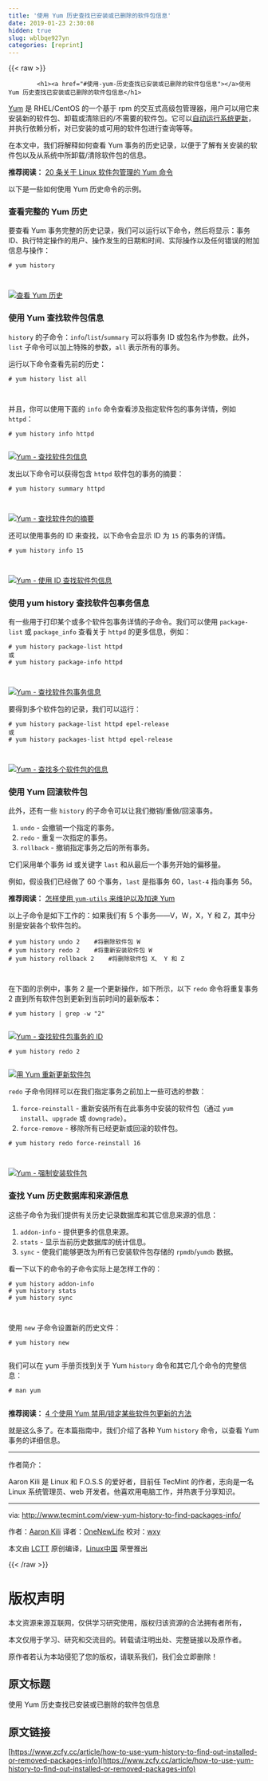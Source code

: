 ```yaml
---
title: '使用 Yum 历史查找已安装或已删除的软件包信息' 
date: 2019-01-23 2:30:08
hidden: true
slug: wblbqe927yn
categories: [reprint]
---
```


{{< raw >}}

            <h1><a href="#使用-yum-历史查找已安装或已删除的软件包信息"></a>使用 Yum 历史查找已安装或已删除的软件包信息</h1>
<p><a href="http://www.tecmint.com/20-linux-yum-yellowdog-updater-modified-commands-for-package-mangement/">Yum</a> 是 RHEL/CentOS 的一个基于 rpm 的交互式高级包管理器，用户可以用它来安装新的软件包、卸载或清除旧的/不需要的软件包。它可以<a href="http://www.tecmint.com/auto-install-security-patches-updates-on-centos-rhel/">自动运行系统更新</a>，并执行依赖分析，对已安装的或可用的软件包进行查询等等。</p>
<p>在本文中，我们将解释如何查看 Yum 事务的历史记录，以便于了解有关安装的软件包以及从系统中所卸载/清除软件包的信息。</p>
<p><strong>推荐阅读：</strong> <a href="http://www.tecmint.com/20-linux-yum-yellowdog-updater-modified-commands-for-package-mangement/">20 条关于 Linux 软件包管理的 Yum 命令</a></p>
<p>以下是一些如何使用 Yum 历史命令的示例。</p>
<h3><a href="#查看完整的-yum-历史"></a>查看完整的 Yum 历史</h3>
<p>要查看 Yum 事务完整的历史记录，我们可以运行以下命令，然后将显示：事务 ID、执行特定操作的用户、操作发生的日期和时间、实际操作以及任何错误的附加信息与操作：</p>
<pre><code class="hljs shell"><span class="hljs-meta">#</span><span class="bash"> yum <span class="hljs-built_in">history</span> </span>

</code></pre><p><a href="http://www.tecmint.com/wp-content/uploads/2017/02/View-Yum-History.png"><img src="https://p0.ssl.qhimg.com/t01638e5e55b8db235f.png" alt="查看 Yum 历史"></a></p>
<h3><a href="#使用-yum-查找软件包信息"></a>使用 Yum 查找软件包信息</h3>
<p><code>history</code> 的子命令：<code>info</code>/<code>list</code>/<code>summary</code> 可以将事务 ID 或包名作为参数。此外，<code>list</code> 子命令可以加上特殊的参数，<code>all</code> 表示所有的事务。</p>
<p>运行以下命令查看先前的历史：</p>
<pre><code class="hljs shell"><span class="hljs-meta">#</span><span class="bash"> yum <span class="hljs-built_in">history</span> list all</span>

</code></pre><p>并且，你可以使用下面的 <code>info</code> 命令查看涉及指定软件包的事务详情，例如 <code>httpd</code>：</p>
<pre><code class="hljs shell"><span class="hljs-meta">#</span><span class="bash"> yum <span class="hljs-built_in">history</span> info httpd</span>

</code></pre><p><a href="http://www.tecmint.com/wp-content/uploads/2017/02/Yum-Find-Package-Info.png"><img src="https://p1.ssl.qhimg.com/t014fc6c4d4ae41d16c.png" alt="Yum - 查找软件包信息"></a></p>
<p>发出以下命令可以获得包含 <code>httpd</code> 软件包的事务的摘要：</p>
<pre><code class="hljs shell"><span class="hljs-meta">#</span><span class="bash"> yum <span class="hljs-built_in">history</span> summary httpd</span>

</code></pre><p><a href="http://www.tecmint.com/wp-content/uploads/2017/02/Yum-Find-Summary-of-Package.png"><img src="https://p3.ssl.qhimg.com/t017ed65a6f69b06e36.png" alt="Yum - 查找软件包的摘要"></a></p>
<p>还可以使用事务的 ID 来查找，以下命令会显示 ID 为 <code>15</code> 的事务的详情。</p>
<pre><code class="hljs shell"><span class="hljs-meta">#</span><span class="bash"> yum <span class="hljs-built_in">history</span> info 15</span>

</code></pre><p><a href="http://www.tecmint.com/wp-content/uploads/2017/02/Find-Package-Info-Using-ID.png"><img src="https://p2.ssl.qhimg.com/t01d97e16e0ad1df64a.png" alt="Yum - 使用 ID 查找软件包信息"></a></p>
<h3><a href="#使用-yum-history-查找软件包事务信息"></a>使用 yum history 查找软件包事务信息</h3>
<p>有一些用于打印某个或多个软件包事务详情的子命令。我们可以使用 <code>package-list</code> 或 <code>package_info</code> 查看关于 <code>httpd</code> 的更多信息，例如：</p>
<pre><code class="hljs shell"><span class="hljs-meta">#</span><span class="bash"> yum <span class="hljs-built_in">history</span> package-list httpd</span>
或
<span class="hljs-meta">#</span><span class="bash"> yum <span class="hljs-built_in">history</span> package-info httpd</span>

</code></pre><p><a href="http://www.tecmint.com/wp-content/uploads/2017/02/Find-Package-Transaction-Info.png"><img src="https://p3.ssl.qhimg.com/t01b1c3486da327be86.png" alt="Yum - 查找软件包事务信息"></a></p>
<p>要得到多个软件包的记录，我们可以运行：</p>
<pre><code class="hljs shell"><span class="hljs-meta">#</span><span class="bash"> yum <span class="hljs-built_in">history</span> package-list httpd epel-release</span>
或
<span class="hljs-meta">#</span><span class="bash"> yum <span class="hljs-built_in">history</span> packages-list httpd epel-release</span>

</code></pre><p><a href="http://www.tecmint.com/wp-content/uploads/2017/02/Find-Multiple-Package-Info.png"><img src="https://p1.ssl.qhimg.com/t0104080954ba820af9.png" alt="Yum - 查找多个软件包的信息"></a></p>
<h3><a href="#使用-yum-回滚软件包"></a>使用 Yum 回滚软件包</h3>
<p>此外，还有一些 <code>history</code> 的子命令可以让我们撤销/重做/回滚事务。</p>
<ol>
<li><code>undo</code> - 会撤销一个指定的事务。</li>
<li><code>redo</code> - 重复一次指定的事务。</li>
<li><code>rollback</code> - 撤销指定事务之后的所有事务。</li>
</ol>
<p>它们采用单个事务 id 或关键字 <code>last</code> 和从最后一个事务开始的偏移量。</p>
<p>例如，假设我们已经做了 60 个事务，<code>last</code> 是指事务 60，<code>last-4</code> 指向事务 56。</p>
<p><strong>推荐阅读：</strong> <a href="http://www.tecmint.com/linux-yum-package-management-with-yum-utils/">怎样使用 <code>yum-utils</code> 来维护以及加速 Yum</a></p>
<p>以上子命令是如下工作的：如果我们有 5 个事务——V，W，X，Y 和 Z，其中分别是安装各个软件包的。</p>
<pre><code class="hljs shell"><span class="hljs-meta">#</span><span class="bash"> yum <span class="hljs-built_in">history</span> undo 2    <span class="hljs-comment">#将删除软件包 W</span></span>
<span class="hljs-meta">#</span><span class="bash"> yum <span class="hljs-built_in">history</span> redo 2    <span class="hljs-comment">#将重新安装软件包 W</span></span>
<span class="hljs-meta">#</span><span class="bash"> yum <span class="hljs-built_in">history</span> rollback 2    <span class="hljs-comment">#将删除软件包 X、 Y 和 Z</span></span>

</code></pre><p>在下面的示例中，事务 2 是一个更新操作，如下所示，以下 <code>redo</code> 命令将重复事务 2 直到所有软件包到更新到当前时间的最新版本：</p>
<pre><code class="hljs shell"><span class="hljs-meta">#</span><span class="bash"> yum <span class="hljs-built_in">history</span> | grep -w <span class="hljs-string">"2"</span></span>

</code></pre><p><a href="http://www.tecmint.com/wp-content/uploads/2017/02/Find-Yum-Package-Transaction-ID.png"><img src="https://p5.ssl.qhimg.com/t01c934122ef2bbd532.png" alt="Yum - 查找软件包事务的 ID"></a></p>
<pre><code class="hljs shell"><span class="hljs-meta">#</span><span class="bash"> yum <span class="hljs-built_in">history</span> redo 2</span>

</code></pre><p><a href="http://www.tecmint.com/wp-content/uploads/2017/02/Yum-Redo-Package-Update.png"><img src="https://p2.ssl.qhimg.com/t0161eb54bd09b62562.png" alt="用 Yum 重新更新软件包"></a></p>
<p><code>redo</code> 子命令同样可以在我们指定事务之前加上一些可选的参数：</p>
<ol>
<li><code>force-reinstall</code> - 重新安装所有在此事务中安装的软件包（通过 <code>yum install</code>、<code>upgrade</code> 或 <code>downgrade</code>）。</li>
<li><code>force-remove</code> - 移除所有已经更新或回滚的软件包。</li>
</ol>
<pre><code class="hljs shell"><span class="hljs-meta">#</span><span class="bash"> yum <span class="hljs-built_in">history</span> redo force-reinstall 16</span>

</code></pre><p><a href="http://www.tecmint.com/wp-content/uploads/2017/02/Yum-Force-Install-Package.png"><img src="https://p1.ssl.qhimg.com/t015d28bfc533001996.png" alt="Yum - 强制安装软件包"></a></p>
<h3><a href="#查找-yum-历史数据库和来源信息"></a>查找 Yum 历史数据库和来源信息</h3>
<p>这些子命令为我们提供有关历史记录数据库和其它信息来源的信息：</p>
<ol>
<li><code>addon-info</code> - 提供更多的信息来源。</li>
<li><code>stats</code> - 显示当前历史数据库的统计信息。</li>
<li><code>sync</code> - 使我们能够更改为所有已安装软件包存储的 <code>rpmdb</code>/<code>yumdb</code> 数据。</li>
</ol>
<p>看一下以下的命令的子命令实际上是怎样工作的：</p>
<pre><code class="hljs shell"><span class="hljs-meta">#</span><span class="bash"> yum <span class="hljs-built_in">history</span> addon-info</span>
<span class="hljs-meta">#</span><span class="bash"> yum <span class="hljs-built_in">history</span> stats</span>
<span class="hljs-meta">#</span><span class="bash"> yum <span class="hljs-built_in">history</span> sync</span>

</code></pre><p>使用 <code>new</code> 子命令设置新的历史文件：</p>
<pre><code class="hljs shell"><span class="hljs-meta">#</span><span class="bash"> yum <span class="hljs-built_in">history</span> new</span>

</code></pre><p>我们可以在 yum 手册页找到关于 Yum <code>history</code> 命令和其它几个命令的完整信息：</p>
<pre><code class="hljs shell"><span class="hljs-meta">#</span><span class="bash"> man yum</span>

</code></pre><p><strong>推荐阅读：</strong> <a href="http://www.tecmint.com/yum-lock-disable-blacklist-certain-package-update-version/">4 个使用 Yum 禁用/锁定某些软件包更新的方法</a></p>
<p>就是这么多了。在本篇指南中，我们介绍了各种 Yum <code>history</code> 命令，以查看 Yum 事务的详细信息。</p>
<hr>
<p>作者简介：</p>
<p>Aaron Kili 是 Linux 和 F.O.S.S 的爱好者，目前任 TecMint 的作者，志向是一名 Linux 系统管理员、web 开发者。他喜欢用电脑工作，并热衷于分享知识。</p>
<hr>
<p>via: <a href="http://www.tecmint.com/view-yum-history-to-find-packages-info/">http://www.tecmint.com/view-yum-history-to-find-packages-info/</a></p>
<p>作者：<a href="http://www.tecmint.com/author/aaronkili/">Aaron Kili</a> 译者：<a href="https://github.com/OneNewLife">OneNewLife</a> 校对：<a href="https://github.com/wxy">wxy</a></p>
<p>本文由 <a href="https://github.com/LCTT/TranslateProject">LCTT</a> 原创编译，<a href="https://linux.cn/">Linux中国</a> 荣誉推出</p>

          
{{< /raw >}}

# 版权声明
本文资源来源互联网，仅供学习研究使用，版权归该资源的合法拥有者所有，

本文仅用于学习、研究和交流目的。转载请注明出处、完整链接以及原作者。

原作者若认为本站侵犯了您的版权，请联系我们，我们会立即删除！

## 原文标题
使用 Yum 历史查找已安装或已删除的软件包信息

## 原文链接
[https://www.zcfy.cc/article/how-to-use-yum-history-to-find-out-installed-or-removed-packages-info](https://www.zcfy.cc/article/how-to-use-yum-history-to-find-out-installed-or-removed-packages-info)

